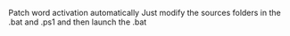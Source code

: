 Patch word activation automatically
Just modify the sources folders in the .bat and .ps1 and then launch the .bat
